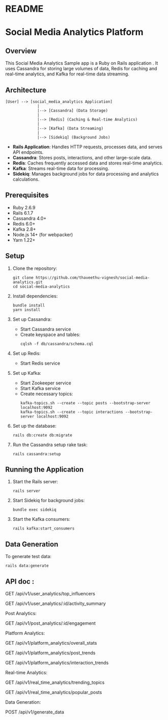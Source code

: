 # README

# Social Media Analytics Platform

## Overview

This Social Media Analytics Sample app is a Ruby on Rails application . It uses Cassandra for storing large volumes of data, Redis for caching and real-time analytics, and Kafka for real-time data streaming.

## Architecture

```
[User] --> [social_media_analytics Application]
              |
              |--> [Cassandra] (Data Storage)
              |
              |--> [Redis] (Caching & Real-time Analytics)
              |
              |--> [Kafka] (Data Streaming)
              |
              |--> [Sidekiq] (Background Jobs)
```

- **Rails Application**: Handles HTTP requests, processes data, and serves API endpoints.
- **Cassandra**: Stores posts, interactions, and other large-scale data.
- **Redis**: Caches frequently accessed data and stores real-time analytics.
- **Kafka**: Streams real-time data for processing.
- **Sidekiq**: Manages background jobs for data processing and analytics calculations.

## Prerequisites

- Ruby 2.6.9
- Rails 6.1.7
- Cassandra 4.0+
- Redis 6.0+
- Kafka 2.8+
- Node.js 14+ (for webpacker)
- Yarn 1.22+

## Setup

1. Clone the repository:
   ```
   git clone https://github.com/thaveethu-vignesh/social-media-analytics.git
   cd social-media-analytics
   ```

2. Install dependencies:
   ```
   bundle install
   yarn install
   ```

3. Set up Cassandra:
   - Start Cassandra service
   - Create keyspace and tables:
     ```
     cqlsh -f db/cassandra/schema.cql
     ```

4. Set up Redis:
   - Start Redis service

5. Set up Kafka:
   - Start Zookeeper service
   - Start Kafka service
   - Create necessary topics:
     ```
     kafka-topics.sh --create --topic posts --bootstrap-server localhost:9092
     kafka-topics.sh --create --topic interactions --bootstrap-server localhost:9092
     ```
6. Set up the database:
   ```
   rails db:create db:migrate
   ```

7. Run the Cassandra setup rake task:
   ```
   rails cassandra:setup
   ```

## Running the Application

1. Start the Rails server:
   ```
   rails server
   ```

2. Start Sidekiq for background jobs:
   ```
   bundle exec sidekiq
   ```

3. Start the Kafka consumers:
   ```
   rails kafka:start_consumers
   ```


## Data Generation

To generate test data:

```
rails data:generate
```


## API doc : 

GET /api/v1/user_analytics/top_influencers

GET /api/v1/user_analytics/:id/activity_summary


 Post Analytics:

GET /api/v1/post_analytics/:id/engagement

Platform Analytics:

GET /api/v1/platform_analytics/overall_stats

GET /api/v1/platform_analytics/post_trends

GET /api/v1/platform_analytics/interaction_trends


Real-time Analytics:

GET /api/v1/real_time_analytics/trending_topics

GET /api/v1/real_time_analytics/popular_posts


Data Generation:

POST /api/v1/generate_data
